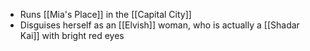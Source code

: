 - Runs [[Mia's Place]] in the [[Capital City]]
- Disguises herself as an [[Elvish]] woman, who is actually a [[Shadar Kai]] with bright red eyes